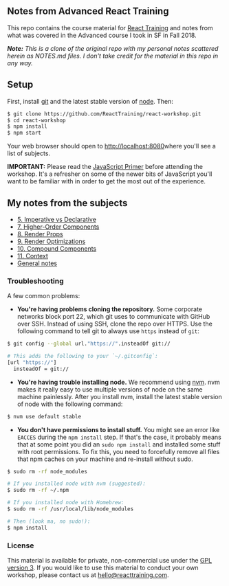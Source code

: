 ## Notes from Advanced React Training

This repo contains the course material for [React Training](https://reacttraining.com/) and notes from what was covered in the Advanced course I took in SF in Fall 2018.

_**Note:** This is a clone of the original repo with my personal notes scattered herein as NOTES.md files. I don't take credit for the material in this repo in any way._

## Setup

First, install [git](http://git-scm.com/downloads) and the latest stable version of [node](https://nodejs.org/). Then:

```sh
$ git clone https://github.com/ReactTraining/react-workshop.git
$ cd react-workshop
$ npm install
$ npm start
```

Your web browser should open to [http://localhost:8080](http://localhost:8080)where you'll see a list of subjects.

**IMPORTANT:** Please read the [JavaScript Primer](https://github.com/ReactTraining/react-workshop/blob/master/JavaScriptPrimer.md) before attending the workshop. It's a refresher on some of the newer bits of JavaScript you'll want to be familiar with in order to get the most out of the experience.

## My notes from the subjects
- [5. Imperative vs Declarative](subjects/05-Imperative-to-Declarative/NOTES.md)
- [7. Higher-Order Components](subjects/07-Higher-Order-Components/NOTES.md)
- [8. Render Props](subjects/08-Render-Props/NOTES.md)
- [9. Render Optimizations](subjects/09-Render-Optimizations/NOTES.md)
- [10. Compound Components](subjects/10-Compound-Components/NOTES.md)
- [11. Context](subjects/11-Context/NOTES.md)
- [General notes](GENERAL-NOTES.md)


### Troubleshooting

A few common problems:

* **You're having problems cloning the repository.** Some corporate networks block port 22, which git uses to communicate with GitHub over SSH. Instead of using SSH, clone the repo over HTTPS. Use the following command to tell git to always use `https` instead of `git`:

```sh
$ git config --global url."https://".insteadOf git://

# This adds the following to your `~/.gitconfig`:
[url "https://"]
  insteadOf = git://
```

* **You're having trouble installing node.** We recommend using [nvm](https://github.com/creationix/nvm). nvm makes it really easy to use multiple versions of node on the same machine painlessly. After you install nvm, install the latest stable version of node with the following command:

```sh
$ nvm use default stable
```

* **You don't have permissions to install stuff.** You might see an error like `EACCES` during the `npm install` step. If that's the case, it probably means that at some point you did an `sudo npm install` and installed some stuff with root permissions. To fix this, you need to forcefully remove all files that npm caches on your machine and re-install without sudo.

```sh
$ sudo rm -rf node_modules

# If you installed node with nvm (suggested):
$ sudo rm -rf ~/.npm

# If you installed node with Homebrew:
$ sudo rm -rf /usr/local/lib/node_modules

# Then (look ma, no sudo!):
$ npm install
```

### License

This material is available for private, non-commercial use under the [GPL version 3](http://www.gnu.org/licenses/gpl-3.0-standalone.html). If you would like to use this material to conduct your own workshop, please contact us at [hello@reacttraining.com](mailto:hello@reacttraining.com).
